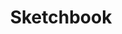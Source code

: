 --- 
title: "Sketchbook"
publishdate: "2019-4-19T16:48:46+02:00"
src: "https://365manga.net/manga/sketchbook"
image: "https://data.365manga.net/images/thumbnails/24046-sketchbook.jpg"
description: "Sketchbook revolves around a group of high school students who are members of the art club at their school. The plot follows a slice of life style via the students' experiences at school through the club. The main character is a young shy, and quiet girl named Sora Kajiwara who goes through life at her own pace. She tends to look at the little things in life, and is often…"
---